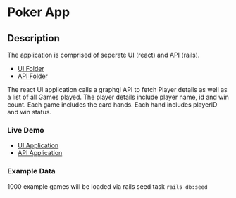 # Poker App

## Description

The application is comprised of seperate UI (react) and API (rails).
- [UI Folder](./poker-ui)
- [API Folder](./poker-api)

The react UI application calls a graphql API to fetch Player details as well as a list of all Games played.
The player details include player name, id and win count.
Each game includes the card hands. Each hand includes playerID and win status.

### Live Demo
- [UI Application](https://poker-ui-dev.herokuapp.com/)
- [API Application](https://poker-api-dev.herokuapp.com/)


### Example Data
1000 example games will be loaded via rails seed task `rails db:seed`